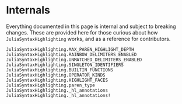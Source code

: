 # Internals

Everything documented in this page is internal and subject to breaking changes.
These are provided here for those curious about how `JuliaSyntaxHighlighting`
works, and as a reference for contributors.

```@docs
JuliaSyntaxHighlighting.MAX_PAREN_HIGHLIGHT_DEPTH
JuliaSyntaxHighlighting.RAINBOW_DELIMITERS_ENABLED
JuliaSyntaxHighlighting.UNMATCHED_DELIMITERS_ENABLED
JuliaSyntaxHighlighting.SINGLETON_IDENTIFIERS
JuliaSyntaxHighlighting.BUILTIN_FUNCTIONS
JuliaSyntaxHighlighting.OPERATOR_KINDS
JuliaSyntaxHighlighting.HIGHLIGHT_FACES
JuliaSyntaxHighlighting.paren_type
JuliaSyntaxHighlighting._hl_annotations
JuliaSyntaxHighlighting._hl_annotations!
```
